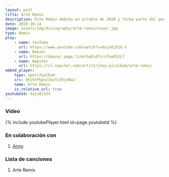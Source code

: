 ```yaml
---
layout: post
title: Arte Remix
description: Este Remix debuto en octubre de 2020 y forma parte del genero Latino. Fue realizado en colaboración con Anny.
date: 2020-10-14
image: assets/img/discography/arte-remix/cover.jpg
type: Remix
play:
    - name: YouTube
      url: https://www.youtube.com/watch?v=Xajx0j52X-Y
    - name: Deezer
      url: https://deezer.page.link/baEs4fcrvfxwF6JL7
    - name: Napster
      url: https://cl.napster.com/artist/jhey-pi/album/arte-remix
embed_player:
    type: spotifyalbum
    src: 5KjhtPkpnz3vzfiVEjvNu2
    name: Arte Remix
    is_relative_url: true
youtubeId: Xajx0j52X
---
```

### Video
{% include youtubePlayer.html id=page.youtubeId %}

### En colaboración con
1. <a href="https://www.instagram.com/soyannyofficial/"> Anny </a>

### Lista de canciones

1. Arte Remix
